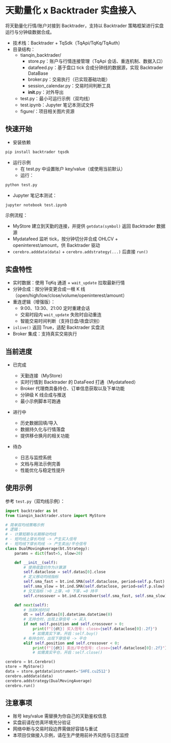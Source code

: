 # 天勤量化 x Backtrader 实盘接入

将天勤量化行情/账户对接到 Backtrader，支持以 Backtrader 策略框架进行实盘运行与分钟级数据合成。

- 技术栈：Backtrader + TqSdk（TqApi/TqKq/TqAuth）
- 目录结构：
  - tianqin_backtrader/
    - store.py：账户与行情连接管理（TqApi 会话、重连机制、数据入口）
    - datafeed.py：基于盘口 tick 合成分钟线的数据源，实现 Backtrader DataBase
    - broker.py：交易执行（已实现基础功能）
    - session_calendar.py：交易时间判断工具
    - __init__.py：对外导出
  - test.py：最小可运行示例（双均线）
  - test.ipynb：Jupyter 笔记本测试文件
  - figure/：项目相关图片资源

## 快速开始

- 安装依赖

```bash
pip install backtrader tqsdk
```

- 运行示例
  - 在 test.py 中设置账户 key/value（或使用当前默认）
  - 运行：

```bash
python test.py
```

- Jupyter 笔记本测试：

```bash
jupyter notebook test.ipynb
```

示例流程：
- MyStore 建立到天勤的连接，并提供 `getdata(symbol)` 返回 Backtrader 数据源
- Mydatafeed 监听 tick，按分钟切分并合成 OHLCV + openinterest/amount，供 Backtrader 驱动
- `cerebro.adddata(data)` + `cerebro.addstrategy(...)` 后直接 `run()`

## 实盘特性

- 实时数据：使用 TqKq 通道 + `wait_update` 拉取最新行情
- 分钟合成：按分钟变更合成一根 K 线（open/high/low/close/volume/openinterest/amount）
- 重连逻辑（增强版）：
  - 9:00、13:30、21:00 定时重建会话
  - 交易时段内 `wait_update` 失败时自动重连
  - 智能交易时间判断（支持日盘/夜盘识别）
- `islive()` 返回 True，适配 Backtrader 实盘流
- Broker 集成：支持真实交易执行

## 当前进度

- 已完成
  - 天勤连接（MyStore）
  - 实时行情到 Backtrader 的 DataFeed 打通（Mydatafeed）
  - Broker 代理商具备持仓、订单信息获取以及下单功能
  - 分钟级 K 线合成与推送
  - 最小示例脚本可跑通

- 进行中
  - 历史数据回填/导入
  - 数据持久化与行情落盘
  - 提供移仓换月的相关功能

- 待办
  - 日志与监控系统
  - 文档与用法示例完善
  - 性能优化与稳定性提升

## 使用示例

参考 `test.py`（双均线示例）：

```python
import backtrader as bt
from tianqin_backtrader.store import MyStore

# 简单双均线策略示例
# 逻辑：
# - 计算短期与长期移动均线
# - 短均线上穿长均线 -> 产生买入信号
# - 短均线下穿长均线 -> 产生卖出/平仓信号
class DualMovingAverage(bt.Strategy):
    params = dict(fast=5, slow=20)

    def __init__(self):
        # 使用收盘价作为计算源
        self.dataclose = self.datas[0].close
        # 定义移动均线指标
        self.sma_fast = bt.ind.SMA(self.dataclose, period=self.p.fast)
        self.sma_slow = bt.ind.SMA(self.dataclose, period=self.p.slow)
        # 交叉指标：>0 上穿，<0 下穿，=0 持平
        self.crossover = bt.ind.CrossOver(self.sma_fast, self.sma_slow)

    def next(self):
        # 当前K线时间
        dt = self.datas[0].datetime.datetime(0)
        # 无持仓时，出现上穿信号 -> 买入
        if not self.position and self.crossover > 0:
            print(f"[{dt}] 买入信号: close={self.dataclose[0]:.2f}")
            # 如需真实下单，开启：self.buy()
        # 有持仓时，出现下穿信号 -> 平仓
        elif self.position and self.crossover < 0:
            print(f"[{dt}] 卖出/平仓信号: close={self.dataclose[0]:.2f}")
            # 如需真实平仓，开启：self.close()

cerebro = bt.Cerebro()
store = MyStore()
data = store.getdata(instrument='SHFE.cu2512')
cerebro.adddata(data)
cerebro.addstrategy(DualMovingAverage)
cerebro.run()
```

## 注意事项

- 账号 key/value 需替换为你自己的天勤鉴权信息
- 实盘前请在仿真环境充分验证
- 网络中断与交易时段边界需做好容错与重试
- 本项目仅做接入示例，请在生产使用前补齐风控与日志监控
